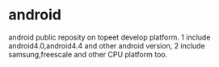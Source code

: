 # android
 android public reposity on topeet develop platform.
1 include  android4.0,android4.4 and other android version, 
2 include samsung,freescale and other CPU platform too.
